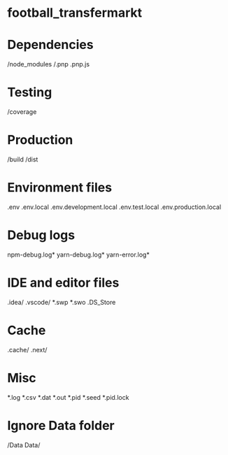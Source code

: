 # football_transfermarkt

# Dependencies
/node_modules
/.pnp
.pnp.js

# Testing
/coverage

# Production
/build
/dist

# Environment files
.env
.env.local
.env.development.local
.env.test.local
.env.production.local

# Debug logs
npm-debug.log*
yarn-debug.log*
yarn-error.log*

# IDE and editor files
.idea/
.vscode/
*.swp
*.swo
.DS_Store

# Cache
.cache/
.next/

# Misc
*.log
*.csv
*.dat
*.out
*.pid
*.seed
*.pid.lock

# Ignore Data folder
/Data
Data/